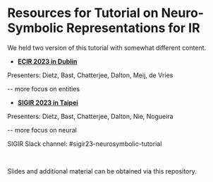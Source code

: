 # Resources for Tutorial on Neuro-Symbolic Representations for IR

We held two version of this tutorial with somewhat different content. 


* [**ECIR 2023 in Dublin**](ECIR23/)

Presenters: Dietz, Bast, Chatterjee, Dalton, Meij, de Vries

-- more focus on entities


* [**SIGIR 2023 in Taipei**](SIGIR23/)

Presenters: Dietz, Bast, Chatterjee, Dalton, Nie, Nogueira

-- more focus on neural 

SIGIR Slack channel: #sigir23-neurosymbolic-tutorial

<br/>

Slides and additional material can be obtained via this repository.
